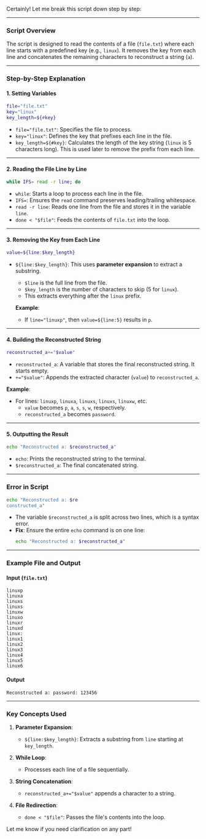 Certainly! Let me break this script down step by step:

---

### **Script Overview**
The script is designed to read the contents of a file (`file.txt`) where each line starts with a predefined key (e.g., `linux`). It removes the key from each line and concatenates the remaining characters to reconstruct a string (`a`).

---

### **Step-by-Step Explanation**

#### **1. Setting Variables**
```bash
file="file.txt"
key="linux"
key_length=${#key}
```

- `file="file.txt"`: Specifies the file to process.
- `key="linux"`: Defines the key that prefixes each line in the file.
- `key_length=${#key}`: Calculates the length of the key string (`linux` is 5 characters long). This is used later to remove the prefix from each line.

---

#### **2. Reading the File Line by Line**
```bash
while IFS= read -r line; do
```

- `while`: Starts a loop to process each line in the file.
- `IFS=`: Ensures the `read` command preserves leading/trailing whitespace.
- `read -r line`: Reads one line from the file and stores it in the variable `line`.
- `done < "$file"`: Feeds the contents of `file.txt` into the loop.

---

#### **3. Removing the Key from Each Line**
```bash
value=${line:$key_length}
```

- `${line:$key_length}`: This uses **parameter expansion** to extract a substring.
  - `$line` is the full line from the file.
  - `$key_length` is the number of characters to skip (5 for `linux`).
  - This extracts everything after the `linux` prefix.
  
  **Example**:
  - If `line="linuxp"`, then `value=${line:5}` results in `p`.

---

#### **4. Building the Reconstructed String**
```bash
reconstructed_a+="$value"
```

- `reconstructed_a`: A variable that stores the final reconstructed string. It starts empty.
- `+="$value"`: Appends the extracted character (`value`) to `reconstructed_a`.

**Example**:
- For lines: `linuxp`, `linuxa`, `linuxs`, `linuxs`, `linuxw`, etc.
  - `value` becomes `p`, `a`, `s`, `s`, `w`, respectively.
  - `reconstructed_a` becomes `password`.

---

#### **5. Outputting the Result**
```bash
echo "Reconstructed a: $reconstructed_a"
```

- `echo`: Prints the reconstructed string to the terminal.
- `$reconstructed_a`: The final concatenated string.

---

### **Error in Script**
```bash
echo "Reconstructed a: $re
constructed_a"
```

- The variable `$reconstructed_a` is split across two lines, which is a syntax error.
- **Fix**: Ensure the entire `echo` command is on one line:
  ```bash
  echo "Reconstructed a: $reconstructed_a"
  ```

---

### **Example File and Output**
#### **Input (`file.txt`)**
```
linuxp
linuxa
linuxs
linuxs
linuxw
linuxo
linuxr
linuxd
linux:
linux1
linux2
linux3
linux4
linux5
linux6
```

#### **Output**
```
Reconstructed a: password: 123456
```

---

### **Key Concepts Used**
1. **Parameter Expansion**:
   - `${line:$key_length}`: Extracts a substring from `line` starting at `key_length`.

2. **While Loop**:
   - Processes each line of a file sequentially.

3. **String Concatenation**:
   - `reconstructed_a+="$value"` appends a character to a string.

4. **File Redirection**:
   - `done < "$file"`: Passes the file's contents into the loop.

Let me know if you need clarification on any part!



